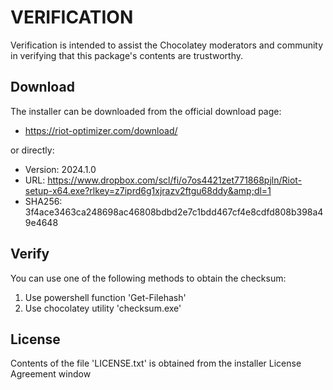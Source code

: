 # VERIFICATION
Verification is intended to assist the Chocolatey moderators and community in verifying that this package's contents are trustworthy.

## Download
The installer can be downloaded from the official download page:
- https://riot-optimizer.com/download/

or directly:
- Version: 2024.1.0
- URL:     https://www.dropbox.com/scl/fi/o7os4421zet771868pjln/Riot-setup-x64.exe?rlkey=z7iprd6g1xjrazv2ftgu68ddy&amp;dl=1
- SHA256:  3f4ace3463ca248698ac46808bdbd2e7c1bdd467cf4e8cdfd808b398a49e4648

## Verify
You can use one of the following methods to obtain the checksum:
1. Use powershell function 'Get-Filehash'
2. Use chocolatey utility 'checksum.exe'


## License
Contents of the file 'LICENSE.txt' is obtained from the installer License Agreement window